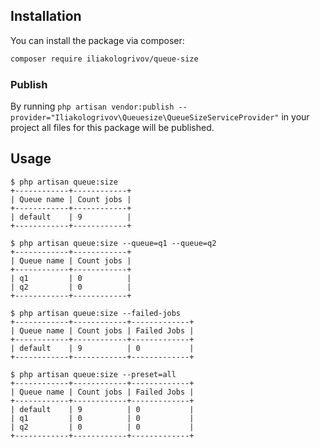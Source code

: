 ## Installation

You can install the package via composer:

```bash
composer require iliakologrivov/queue-size
```

### Publish

By running `php artisan vendor:publish --provider="Iliakologrivov\Queuesize\QueueSizeServiceProvider"` in your project all files for this package will be published.

## Usage

```
$ php artisan queue:size
+------------+------------+
| Queue name | Count jobs |
+------------+------------+
| default    | 9          |
+------------+------------+

$ php artisan queue:size --queue=q1 --queue=q2
+------------+------------+
| Queue name | Count jobs |
+------------+------------+
| q1         | 0          |
| q2         | 0          |
+------------+------------+

$ php artisan queue:size --failed-jobs
+------------+------------+-------------+
| Queue name | Count jobs | Failed Jobs |
+------------+------------+-------------+
| default    | 9          | 0           |
+------------+------------+-------------+

$ php artisan queue:size --preset=all
+------------+------------+-------------+
| Queue name | Count jobs | Failed Jobs |
+------------+------------+-------------+
| default    | 9          | 0           |
| q1         | 0          | 0           |
| q2         | 0          | 0           |
+------------+------------+-------------+
```